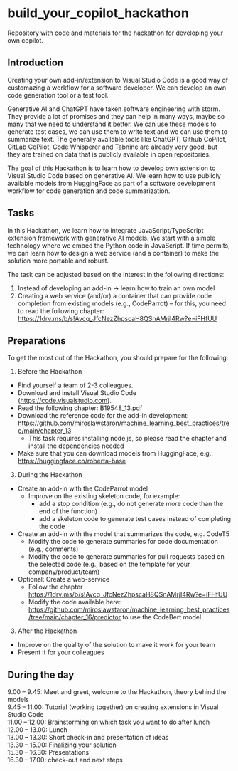 # build_your_copilot_hackathon
Repository with code and materials for the hackathon for developing your own copilot. 

## Introduction
Creating your own add-in/extension to Visual Studio Code is a good way of customazing a workflow for a software developer. We can develop an own code generation tool or a test tool. 

Generative AI and ChatGPT have taken software engineering with storm. They provide a lot of promises and they can help in many ways, maybe so many that we need to understand it better. We can use these models to generate test cases, we can use them to write text and we can use them to summarize text. The generally available tools like ChatGPT, Github CoPilot, GitLab CoPilot, Code Whisperer and Tabnine are already very good, but they are trained on data that is publicly available in open repositories. 

The goal of this Hackathon is to learn how to develop own extension to Visual Studio Code based on generative AI. We learn how to use publicly available models from HuggingFace as part of a software development workflow for code generation and code summarization. 

## Tasks
In this Hackathon, we learn how to integrate JavaScript/TypeScript extension framework with generative AI models. We start with a simple technology where we embed the Python code in JavaScript. If time permits, we can learn how to design a web service (and a container) to make the solution more portable and robust. 

The task can be adjusted based on the interest in the following directions:
1)	Instead of developing an add-in -> learn how to train an own model 
2)	Creating a web service (and/or) a container that can provide code completion from existing models (e.g., CodeParrot) – for this, you need to read the following chapter: https://1drv.ms/b/s!Avcq_JfcNezZhpscaH8QSnAMrjI4Rw?e=iFHfUU 

## Preparations
To get the most out of the Hackathon, you should prepare for the following: 
1.	Before the Hackathon
* Find yourself a team of 2-3 colleagues.
* Download and install Visual Studio Code (https://code.visualstudio.com).
* Read the following chapter: B19548_13.pdf
* Download the reference code for the add-in development: https://github.com/miroslawstaron/machine_learning_best_practices/tree/main/chapter_13 
  * This task requires installing node.js, so please read the chapter and install the dependencies needed
* Make sure that you can download models from HuggingFace, e.g.: https://huggingface.co/roberta-base 
3.	During the Hackathon
* Create an add-in with the CodeParrot model
  * Improve on the existing skeleton code, for example: 	
    * add a stop condition (e.g., do not generate more code than the end of the function)
    * add a skeleton code to generate test cases instead of completing the code
* Create an add-in with the model that summarizes the code, e.g. CodeT5
  * Modify the code to generate summaries for code documentation (e.g., comments)
  * Modify the code to generate summaries for pull requests based on the selected code (e.g., based on the template for your company/product/team)
* Optional: Create a web-service
  * Follow the chapter https://1drv.ms/b/s!Avcq_JfcNezZhpscaH8QSnAMrjI4Rw?e=iFHfUU
  * Modify the code available here: https://github.com/miroslawstaron/machine_learning_best_practices/tree/main/chapter_16/predictor to use the CodeBert model
3.	After the Hackathon
* Improve on the quality of the solution to make it work for your team
* Present it for your colleagues

## During the day
9.00 – 9.45: Meet and greet, welcome to the Hackathon, theory behind the models<br>
9.45 – 11.00: Tutorial (working together) on creating extensions in Visual Studio Code<br>
11.00 – 12.00: Brainstorming on which task you want to do after lunch<br>
12.00 – 13.00: Lunch<br>
13.00 – 13.30: Short check-in and presentation of ideas<br>
13.30 – 15.00: Finalizing your solution<br>
15.30 – 16.30: Presentations<br>
16.30 – 17.00: check-out and next steps<br>
